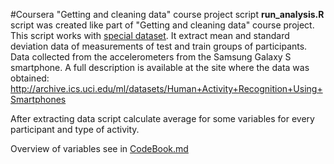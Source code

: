 #Coursera "Getting and cleaning data" course project script
**run_analysis.R** script was created like part of "Getting and cleaning data" course project.
This script works with [special dataset](https://d396qusza40orc.cloudfront.net/getdata%2Fprojectfiles%2FUCI%20HAR%20Dataset.zip). It extract mean and standard deviation data of measurements of test and train groups of participants. Data collected from the accelerometers from the Samsung Galaxy S smartphone. A full description is available at the site where the data was obtained: http://archive.ics.uci.edu/ml/datasets/Human+Activity+Recognition+Using+Smartphones

After extracting data script calculate average for some variables for every participant and type of activity.

Overview of variables see in [CodeBook.md](https://github.com/Lexislex/GetCleanData_prj/blob/master/CodeBook.md)
